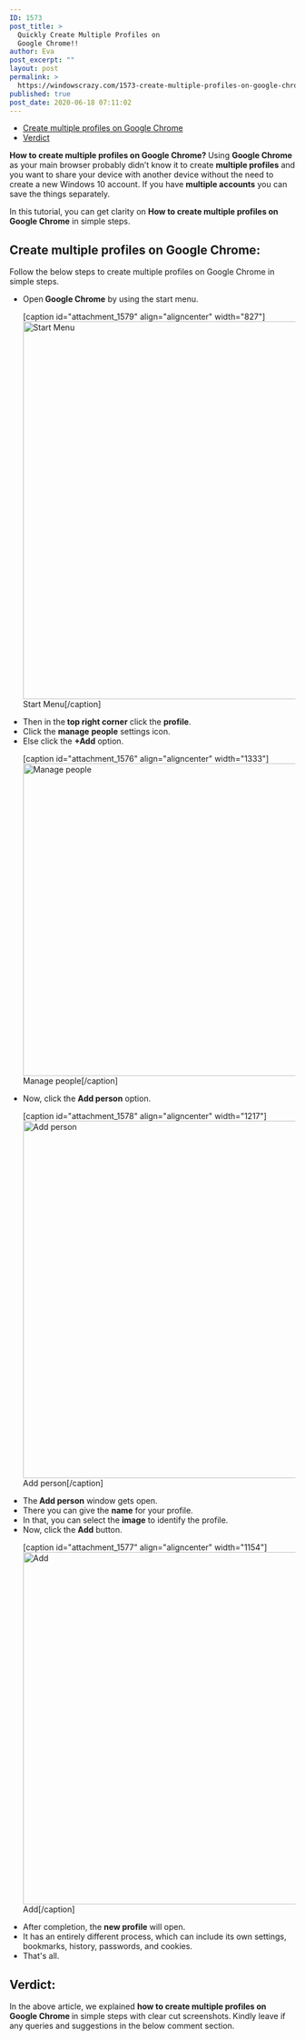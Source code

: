 ```yaml
---
ID: 1573
post_title: >
  Quickly Create Multiple Profiles on
  Google Chrome!!
author: Eva
post_excerpt: ""
layout: post
permalink: >
  https://windowscrazy.com/1573-create-multiple-profiles-on-google-chrome/
published: true
post_date: 2020-06-18 07:11:02
---
```

<ul class="toc">
 	<li><a href="#1">Create multiple profiles on Google Chrome</a></li>
 	<li><a href="#2">Verdict</a></li>
</ul>
<strong><strong><strong><span class="dcap">H</span><strong>ow to create multiple profiles on Google Chrome? </strong></strong></strong></strong>Using <strong>Google Chrome</strong> as your main browser probably didn’t know it to create <strong>multiple profiles</strong> and you want to share your device with another device without the need to create a new Windows 10 account. If you have <strong>multiple accounts</strong> you can save the things separately.

In this tutorial, you can get clarity on <strong>How to create multiple profiles on Google Chrome</strong> in simple steps.
<h2 id="1">Create multiple profiles on Google Chrome:</h2>
Follow the below steps to create multiple profiles on Google Chrome in simple steps.
<ul>
 	<li>Open<strong> Google Chrome</strong> by using the start menu.

[caption id="attachment_1579" align="aligncenter" width="827"]<img class="size-full wp-image-1579" src="https://windowscrazy.com/wp-content/uploads/2020/06/Screenshot_4-15.png" alt="Start Menu" width="827" height="665" /> Start Menu[/caption]</li>
 	<li>Then in the<strong> top right corner</strong> click the <strong>profile</strong>.</li>
 	<li>Click the <strong>manage</strong> <strong>people</strong> settings icon.</li>
 	<li>Else click the <strong>+Add</strong> option.

[caption id="attachment_1576" align="aligncenter" width="1333"]<img class="size-full wp-image-1576" src="https://windowscrazy.com/wp-content/uploads/2020/06/ApplicationFrameHost_Jg4paBomAM.png" alt="Manage people" width="1333" height="550" /> Manage people[/caption]</li>
 	<li>Now, click the <strong>Add person</strong> option.

[caption id="attachment_1578" align="aligncenter" width="1217"]<img class="size-full wp-image-1578" src="https://windowscrazy.com/wp-content/uploads/2020/06/ApplicationFrameHost_KU4eIvvgmO.png" alt="Add person" width="1217" height="629" /> Add person[/caption]</li>
 	<li>The<strong> Add person</strong> window gets open.</li>
 	<li>There you can give the <strong>name</strong> for your profile.</li>
 	<li>In that, you can select the <strong>image</strong> to identify the profile.</li>
 	<li>Now, click the <strong>Add</strong> button.

[caption id="attachment_1577" align="aligncenter" width="1154"]<img class="size-full wp-image-1577" src="https://windowscrazy.com/wp-content/uploads/2020/06/ApplicationFrameHost_k2SQp0MgUa.png" alt="Add" width="1154" height="620" /> Add[/caption]</li>
 	<li>After completion, the <strong>new profile</strong> will open.</li>
 	<li>It has an entirely different process, which can include its own settings, bookmarks, history, passwords, and cookies.</li>
 	<li>That's all.</li>
</ul>
<h2 id="2">Verdict:</h2>
In the above article, we explained <strong>how to create multiple profiles on Google Chrome </strong>in simple steps with clear cut screenshots.<strong> </strong>Kindly leave if any queries and suggestions in the below comment section.